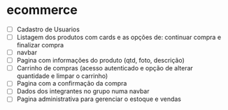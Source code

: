 # ecommerce

- [ ] Cadastro de Usuarios
- [ ] Listagem dos produtos com cards e as opções de: continuar compra e finalizar compra
- [ ] navbar
- [ ] Pagina com informações do produto (qtd, foto, descrição)
- [ ] Carrinho de compras (acesso autenticado e opção de alterar quantidade e limpar o carrinho)
- [ ] Pagina com a confirmação da compra
- [ ] Dados dos integrantes no grupo numa navbar
- [ ] Pagina administrativa para gerenciar o estoque e vendas